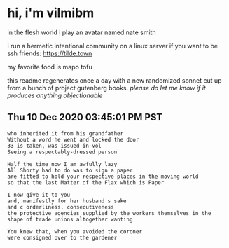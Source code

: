 # hi, i'm vilmibm

in the flesh world i play an avatar named nate smith

i run a hermetic intentional community on a linux server if you want to be ssh friends: https://tilde.town

my favorite food is mapo tofu

this readme regenerates once a day with a new randomized sonnet cut up from a bunch of project gutenberg books.
_please do let me know if it produces anything objectionable_

## Thu 10 Dec 2020 03:45:01 PM PST

    who inherited it from his grandfather
    Without a word he went and locked the door
    33 is taken, was issued in vol
    Seeing a respectably-dressed person
    
    Half the time now I am awfully lazy
    All Shorty had to do was to sign a paper
    are fitted to hold your respective places in the moving world
    so that the last Matter of the Flax which is Paper
    
    I now give it to you
    and, manifestly for her husband's sake
    and c orderliness, consecutiveness
    the protective agencies supplied by the workers themselves in the shape of trade unions altogether wanting
    
    You knew that, when you avoided the coroner
    were consigned over to the gardener
